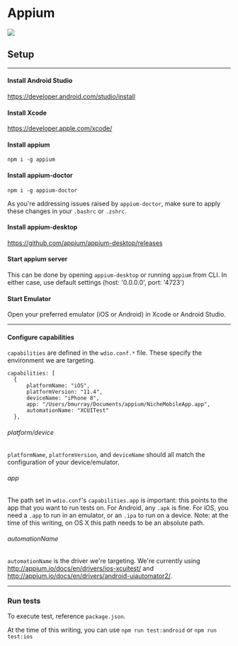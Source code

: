 # Appium

<img href="http://appium.io/" src="https://user-images.githubusercontent.com/20906544/46296880-61550580-c569-11e8-8c15-2e67f36843d1.png"/>

## Setup
<hr>

#### Install Android Studio

https://developer.android.com/studio/install

#### Install Xcode

https://developer.apple.com/xcode/

#### Install appium
`npm i -g appium`

#### Install appium-doctor
`npm i -g appium-doctor`

As you're addressing issues raised by `appium-doctor`, make sure to apply these changes in your `.bashrc` or `.zshrc`.

#### Install appium-desktop

https://github.com/appium/appium-desktop/releases

#### Start appium server
This can be done by opening `appium-desktop` or running `appium` from CLI. In either case, use default settings (host: '0.0.0.0', port: '4723')

#### Start Emulator
Open your preferred emulator (iOS or Android) in Xcode or Android Studio.

<hr>

#### Configure capabilities
`capabilities` are defined in the `wdio.conf.*` file. These specify the environment we are targeting.

```
capabilities: [
  {
      platformName: "iOS",
      platformVersion: "11.4",
      deviceName: "iPhone 8",
      app: "/Users/bmurray/Documents/appium/NicheMobileApp.app",
      automationName: "XCUITest"
  },
```
###### platform/device
`platformName`, `platformVersion`, and `deviceName` should all match the configuration of your device/emulator.

###### app
The path set in `wdio.conf`'s `capabilities.app` is important: this points to the app that you want to run tests on. For Android, any `.apk` is fine.
For iOS, you need a `.app` to run in an emulator, or an `.ipa` to run on a device.
Note: at the time of this writing, on OS X this path needs to be an absolute path.

###### automationName
`automationName` is the driver we're targeting. We're currently using http://appium.io/docs/en/drivers/ios-xcuitest/ and http://appium.io/docs/en/drivers/android-uiautomator2/.

<hr>

### Run tests
To execute test, reference `package.json`.

At the time of this writing, you can use `npm run test:android` or `npm run test:ios`
